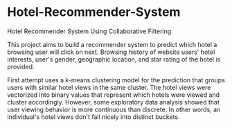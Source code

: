 # Hotel-Recommender-System
Hotel Recommender System Using Collaborative Filtering


This project aims to build a recommender system to predict which hotel a browsing user will click on next. Browsing history of website users' hotel interests, user's gender, geographic location, and star rating of the hotel is provided. 

First attempt uses a k-means clustering model for the prediction that groups users with similar hotel views in the same cluster. The hotel views were vectorized into binary values that represent which hotels were viewed and cluster accordingly. However, some exploratory data analysis showed that user viewing behavior is more continuous than discrete. In other words, an individual's hotel views don't fall nicely into distinct buckets.
